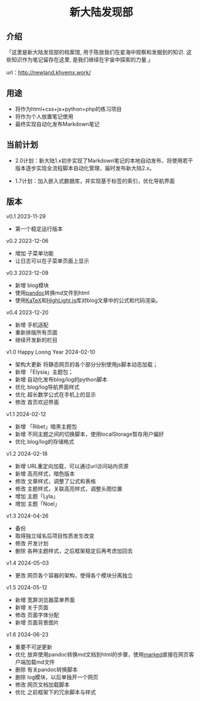 <h1 align="center"> 新大陆发现部 </h1>


## 介绍

「这里是新大陆发现部的档案馆, 用于陈放我们在星海中观察和发掘到的知识. 这些知识作为笔记留存在这里, 是我们继续在宇宙中探索的力量.」

url：http://newland.khvemx.work/

## 用途

* 将作为html+css+js+python+php的练习项目
* 将作为个人放置笔记使用
* 最终实现自动化发布Markdown笔记

## 当前计划

- 2.0计划：新大陆1.x初步实现了Markdown笔记的本地自动发布，将使用若干版本逐步实现全流程脚本自动化管理，届时发布新大陆2.x。

- 1.7计划：加入嵌入式数据库，并实现基于标签的索引，优化导航界面

## 版本

v0.1 2023-11-29
- 第一个稳定运行版本 

v0.2 2023-12-06
- 增加 子菜单功能
- 让日志可以在子菜单页面上显示 

v0.3 2023-12-09
- 新增 blog模块
- 使用[pandoc](https://github.com/jgm/pandoc)转换md文件到html
- 使用[KaTeX](https://github.com/KaTeX/KaTeX)和[HighLight.js](https://github.com/highlightjs/highlight.js)库对blog文章中的公式和代码渲染。

v0.4 2023-12-20
- 新增 手机适配 
- 重新排版所有页面
- 继续开发新的栏目

v1.0 Happy Loong Year 2024-02-10
- 架构大更新 将静态网页的各个部分分别使用js脚本动态加载；
- 新增 「Elysia」主题包；
- 新增 自动化发布blog/log的python脚本
- 优化 blog/log导航界面样式
- 优化 超长数学公式在手机上的显示
- 修改 首页欢迎界面

v1.1 2024-02-12
- 新增 「Ribet」暗黑主题包
- 新增 不同主题之间的切换脚本，使用localStorage暂存用户偏好
- 优化 blog/log的存储格式

v1.2 2024-02-18
- 新增 URL重定向加载，可以通过url访问站内资源
- 新增 高亮样式，暗色版本
- 修改 文章样式，调整了公式和表格
- 修改 主题样式，关联高亮样式，调整头图位置
- 增加 主题「Lyla」
- 增加 主题「Noel」

v1.3 2024-04-26
- 备份
- 取得独立域名后项目性质发生改变
- 修改 开发计划
- 删除 各种主题样式，之后框架稳定后再考虑加回去

v1.4 2024-05-03
- 更改 网页各个容器的架构，使得各个模块分离独立
  
v1.5 2024-05-12
- 新增 宽屏浏览器菜单界面
- 新增 关于页面
- 修改 页面字体分配
- 新增 页面背景图片

v1.6 2024-06-23 
- 重要不可逆更新
- 优化 放弃使用pandoc转换md文档到html的步骤，使用[marked](https://github.com/markedjs/marked)直接在网页客户端加载md文件
- 删除 有关pandoc转换脚本
- 删除 log模块，以后单独开一个网页
- 修改 网页文档加载脚本
- 优化 之前框架下的冗余脚本与样式